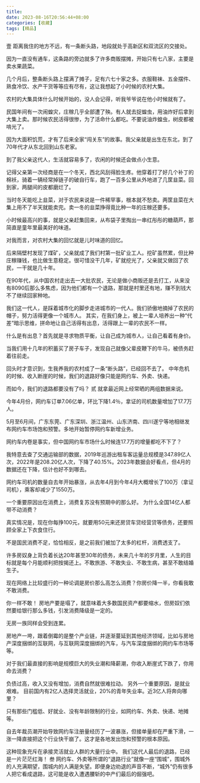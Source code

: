 ```yaml
---
title: 
date: 2023-08-16T20:56:44+08:00
categories: [收藏]
tags: [精品]
---
```


壹
距离我住的地方不远，有一条断头路，地段就处于高新区和双流区的交接处。

因为一直没有通车，这条路的旁边就多了许多商贩摆摊，开始只有七八家，主要是卖水果蔬菜。

几个月后，整条断头路上摆满了摊子，足有六七十家之多。衣服鞋袜、五金摆件、熟食冷饮、水产干货等等应有尽有，这让我想起了小时候的农村大集。

农村的大集具体什么时候开始的，没人会记得，听我爷爷说在他小时候就有了。

民国年间有一次闹蝗灾，庄稼几乎全部遭了殃。有人就去捉蝗虫，用油炸好后拿到大集上卖。那时候农民活得很惨，为了活命什么都吃。不要说油炸蝗虫，树皮都被啃光了。

因为大面积饥荒，才有了后来全家“闯关东”的故事。我父亲就是出生在东北，到了70年代才从东北回到山东老家。

到了我父亲这代人，生活就容易多了，农闲的时候还会做点小生意。

记得父亲第一次经商是在一个冬天，西北风刮得脸生疼。他穿着打了好几个补丁的棉袄，骑着一辆经常掉链子的破自行车，跑了一百多公里从外地进了几筐韭菜。回到家，两腿间的皮都磨烂了。

当时冬天能吃上韭菜，对于农民来说是一件稀罕事，根本就不愁卖。两筐韭菜在大集上用不了半天就能卖完。卖一冬的韭菜挣得竟比种一年的庄稼还要多。

小时候最高兴的事，就是父亲赶集回来，从布袋子里掏出一串红彤彤的糖葫芦，那简直是童年里最美好的味道。

对我而言，对农村大集的回忆就是儿时味道的回忆。

后来隔壁村发现了煤矿，父亲就成了我们村第一批矿业工人。挖矿虽然累，但比种庄稼赚钱，也比做生意稳定。很可惜没干几年，矿就挖光了，父亲就又做回了农民，一干就是几十年。

在90年代，从中国农村走出去一大批农民，无论是做小商贩还是去打工，从来没有8090后那么多焦虑，因为他们都有一个退路，那就是村里还有地，赚不到钱大不了继续回家种地。

我们这一代人，是踩着城市化的脚步走进城市的一代人。我们骄傲地摘掉了农民的帽子，努力活得更像一个城市人。
其实，在我们身上，被上一辈人培养出一种“代差”暗示思维，拼命地让自己活得有出息，活得跟上一辈的农民不一样。

什么是有出息？首先就是寻求物质平衡，让自己成为城市人，让自己看着有身价。

当我们用十几年的积蓄买了房子车子，发现自己就像父辈皮鞭下的牛马，被债务赶着往前走。

回头时才意识到，生我养我的农村成了一条“断头路”，已经回不去了。
中年危机的时候、收入断崖的时候，我们的退路好像只能是网约车、外卖、快递。

而如今，我们的退路都要没有了吗？
贰
就拿最近网上经常晒的两组数据来说。

今年4月份，网约车订单7.06亿单，环比下降1.4％，拿证的司机数量增加了17.7万人。

5月至6月间，广东东莞、广东深圳、浙江温州、山东济南、四川遂宁等地相继发布网约车市场饱和预警。多地开始暂停网约车新增业务。

网约车内卷是事实，但中国网约车市场什么时候连17.7万的增量都吃不下了？

我特意去查了交通运输部的数据，2019年巡游出租车客运量总规模是347.89亿人次，2022年是208.20亿人次，下降了40.15%。2023年数据会好看点，但4月的数据还在下降，估计也好不到哪去。

网约车司机的数量自去年开始暴涨，从去年4月到今年4月大概增长了100万（拿证司机），乘客却减少了1550万。

一个重要原因出在消费上，消费复苏没有预期中的那么好。
为什么全国14亿人都带不动消费？

真实情况是，现在你每挣100元，就要用50元来还房贷车贷经营贷等债务，还要照顾全家上下衣食住行。

不是国民消费不足，恰恰相反，是之前我们被加了太多的杠杆，消费透支了。

许多房奴身上背负着长达20年甚至30年的债务，未来几十年的岁月里，人生的目标就是每个月能顺利把按揭还上。不敢旅游、不敢失业、不敢生病，甚至不敢结婚生子。

现在网络上比较盛行的一种论调是房价那么高怎么消费？你房价降一半，你看我敢不敢消费。

你一样不敢！
房地产要是塌了，就意味着大多数国民资产都要缩水，但房奴们依然要给银行那么多钱，引发消费降级是一定的。

无房一族同样会受到连累。

房地产一垮，跟着倒霉的是整个产业链，并逐渐蔓延到其他经济领域，比如与房地产深度捆绑的互联网，与互联网深度捆绑的汽车，与汽车深度捆绑的网约车市场等等。

对于我们最直接的影响是规模巨大的失业潮和降薪潮，你收入断崖式下跌了，你用命去消费？

负债过高，收入又没有增加，消费自然就很难拉动。
另外一个重要原因，是就业艰难。
目前国内有2亿人选择灵活就业，20%的青年失业率。近3亿人将奔向哪里？

只有那些门槛低、好就业、没有年龄限制的行业，如网约车、外卖、快递、地摊等。

自去年裁员潮开始导致网约车注册量经历了一波暴涨，但接单量却在严重下滑，一涨一降直接把这个行业快干崩了。这才是各地发出饱和预警的根本原因。

这种现象充斥在承接灵活就业人群的大量行业中。
我们这代人最后的退路，已经是一片茫茫红海！
叁
网约车、外卖等所谓的“退路行业”就像一座“围城”，围城外的人充满期望，围城内的人满是失望。即便身边劝退的声音不断，“城外”仍有很多人把它看成退路，这可能是收入遭遇腰斩的中产们最后的倔强吧。
